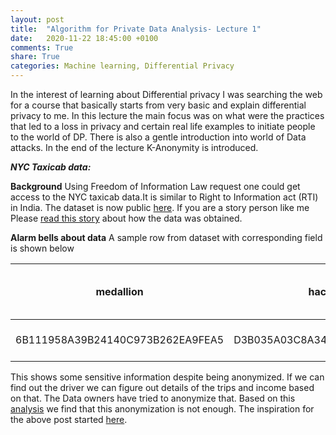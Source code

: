 ```yaml
---
layout: post
title:  "Algorithm for Private Data Analysis- Lecture 1"
date:   2020-11-22 18:45:00 +0100
comments: True
share: True
categories: Machine learning, Differential Privacy
---
```


In the interest of learning about Differential privacy I was searching the web for a course that basically starts from very basic and explain differential privacy to me. In this lecture the main focus was on what were the practices that led to a loss in privacy and certain real life examples to initiate people to the world of DP. There is also a gentle introduction into world of Data attacks. In the end of the lecture K-Anonymity is introduced. 

***NYC Taxicab data:***

**Background**
Using Freedom of Information Law request one could get access to the NYC taxicab data.It is similar to Right to Information act (RTI) in India. The dataset is now public [here](http://www.andresmh.com/nyctaxitrips/). If you are a story person like me Please [read this story](https://chriswhong.com/open-data/foil_nyc_taxi/) about how the data was obtained. 

**Alarm bells about data**
A sample row from dataset with corresponding field is shown below

| medallion | hack license | vendor id | rate code | store and fwd flag | pickup datetime |dropoff datetime | passenger count | trip time in secs | trip distance | pickup longitude | pickup latitude | dropoff longitude | dropoff latitude |
| ---- | ---- | ---- | ---- | ---- | ---- |---- | ---- | ---- | ---- | ---- | ---- | ---- | ---- |
6B111958A39B24140C973B262EA9FEA5 | D3B035A03C8A34DA17488129DA581EE7 | VTS | 5 |  | 2013-12-03 15:46:00 | 2013-12-03 16:47:00 | 1 | 3660 | 22.71 | -73.813927 | 40.698135 |-74.093307 | 40.829346 |

This shows some sensitive information despite being anonymized. If we can find out the driver we can figure out details of the trips and income based on that. The Data owners have tried to anonymize that. Based on this [analysis](https://tech.vijayp.ca/of-taxis-and-rainbows-f6bc289679a1) we find that this anonymization is not enough. The inspiration for the above post started [here](https://www.reddit.com/r/bigquery/comments/28ialf/173_million_2013_nyc_taxi_rides_shared_on_bigquery/cicr3n2?utm_source=share&utm_medium=web2x&context=3). 